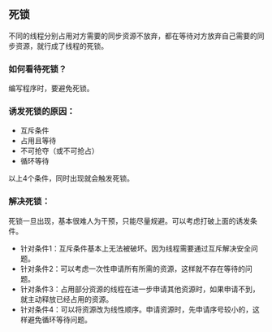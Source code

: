## 死锁

不同的线程分别占用对方需要的同步资源不放弃，都在等待对方放弃自己需要的同步资源，就行成了线程的死锁。

### 如何看待死锁？

编写程序时，要避免死锁。

### 诱发死锁的原因：

* 互斥条件
* 占用且等待
* 不可抢夺（或不可抢占）
* 循环等待

以上4个条件，同时出现就会触发死锁。

### 解决死锁：

死锁一旦出现，基本很难人为干预，只能尽量规避。可以考虑打破上面的诱发条件。

* 针对条件1：互斥条件基本上无法被破坏。因为线程需要通过互斥解决安全问题。
* 针对条件2：可以考虑一次性申请所有所需的资源，这样就不存在等待的问题。
* 针对条件3：占用部分资源的线程在进一步申请其他资源时，如果申请不到，就主动释放已经占用的资源。
* 针对条件4：可以将资源改为线性顺序。申请资源时，先申请序号较小的，这样避免循环等待问题。